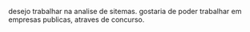 desejo trabalhar na analise de sitemas.
gostaria de poder trabalhar em empresas publicas, atraves de concurso.
